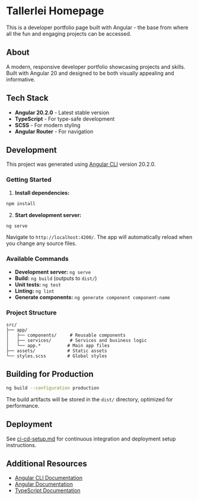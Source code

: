 # Tallerlei Homepage

This is a developer portfolio page built with Angular - the base from where all the fun and engaging projects can be accessed.

## About

A modern, responsive developer portfolio showcasing projects and skills. Built with Angular 20 and designed to be both visually appealing and informative.

## Tech Stack

- **Angular 20.2.0** - Latest stable version
- **TypeScript** - For type-safe development
- **SCSS** - For modern styling
- **Angular Router** - For navigation

## Development

This project was generated using [Angular CLI](https://github.com/angular/angular-cli) version 20.2.0.

### Getting Started

1. **Install dependencies:**
```bash
npm install
```

2. **Start development server:**
```bash
ng serve
```
Navigate to `http://localhost:4200/`. The app will automatically reload when you change any source files.

### Available Commands

- **Development server:** `ng serve`
- **Build:** `ng build` (outputs to `dist/`)
- **Unit tests:** `ng test`
- **Linting:** `ng lint`
- **Generate components:** `ng generate component component-name`

### Project Structure

```
src/
├── app/
│   ├── components/     # Reusable components
│   ├── services/       # Services and business logic
│   └── app.*          # Main app files
├── assets/            # Static assets
└── styles.scss        # Global styles
```

## Building for Production

```bash
ng build --configuration production
```

The build artifacts will be stored in the `dist/` directory, optimized for performance.

## Deployment

See [ci-cd-setup.md](./ci-cd-setup.md) for continuous integration and deployment setup instructions.

## Additional Resources

- [Angular CLI Documentation](https://angular.dev/tools/cli)
- [Angular Documentation](https://angular.dev)
- [TypeScript Documentation](https://www.typescriptlang.org/docs/)
